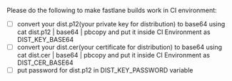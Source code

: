 Please do the following to make fastlane builds work in CI environment: 
- [ ]  convert your dist.p12(your private key for distribution) to base64 using cat dist.p12 | base64 | pbcopy and put it inside CI Environment as DIST_KEY_BASE64 
- [ ]  convert your dist.cer(your certificate for distribution) to base64 using cat dist.cer | base64 | pbcopy and put it inside CI Environment as DIST_CER_BASE64 
- [ ]  put password for dist.p12 in DIST_KEY_PASSWORD variable
